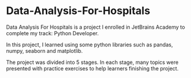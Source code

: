 # Data-Analysis-For-Hospitals
Data Analysis For Hospitals is a project I enrolled in JetBrains Academy to complete my track: Python Developer. 

In this project, I learned using some python libraries such as pandas, numpy, seaborn and matplotlib. 

The project was divided into 5 stages. In each stage, many topics were presented with practice exercises to help learners finishing the project. 
